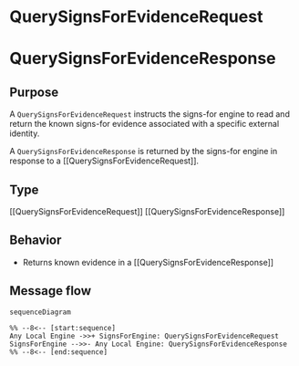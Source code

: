 <div class="message" markdown>


# QuerySignsForEvidenceRequest

# QuerySignsForEvidenceResponse

## Purpose


<!-- --8<-- [start:purpose] -->
A `QuerySignsForEvidenceRequest` instructs the signs-for engine to read and return the known signs-for evidence associated with a specific external identity.

A `QuerySignsForEvidenceResponse` is returned by the signs-for engine in response to a [[QuerySignsForEvidenceRequest]].
<!-- --8<-- [end:purpose] -->

## Type


<!-- --8<-- [start:type] -->
[[QuerySignsForEvidenceRequest]]
[[QuerySignsForEvidenceResponse]]
<!-- --8<-- [end:type] -->

## Behavior


<!-- --8<-- [start:behavior] -->
- Returns known evidence in a [[QuerySignsForEvidenceResponse]]
<!-- --8<-- [end:behavior] -->

## Message flow


<!-- --8<-- [start:messages] -->
```mermaid
sequenceDiagram

%% --8<-- [start:sequence]
Any Local Engine ->>+ SignsForEngine: QuerySignsForEvidenceRequest
SignsForEngine -->>- Any Local Engine: QuerySignsForEvidenceResponse
%% --8<-- [end:sequence]
```
<!-- --8<-- [end:messages] -->

</div>
